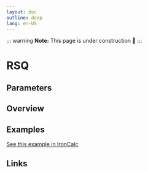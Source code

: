```yaml
---
layout: doc
outline: deep
lang: en-US
---
```


::: warning
**Note:** This page is under construction 🚧
:::

# RSQ

## Parameters

## Overview

## Examples

[See this example in IronCalc](https://app.ironcalc.com/?filename=rsq)

## Links